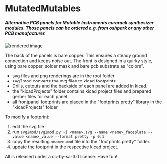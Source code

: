 # MutatedMutables
##### Alternative PCB panels for Mutable Instruments eurorack synthesizer modules. Those panels can be ordered e.g. from oshpark or any other PCB manufacturer.

![rendered image](https://github.com/TheSlowGrowth/MutatedMutables/raw/master/all_together.png)

The back of the panels is bare copper. This ensures a steady ground connection and keeps noise out. 
The front is designed in a quirky style, using bare copper, solder mask and bare pcb substrate as "colors".


-  svg files and png renderings are in the root folder
-  svg2mod converts the svg files to kicad footprints.
-  Drills, cutouts and the backside of each panel are added in kicad.
-  the "kicadProjects" folder contains kicad project files and prepared gerber files for each panel
-  all frontpanel footprints are placed in the "footprints.pretty" library in the "kicadProjects" folder

To modify a footprint:

1. edit the svg file
2. run `svg2mod/svg2mod.py -i <name>.svg --name <name>_faceplate --value <name>_value --format pretty -p 0.1` 
3. copy the resulting `<name>.mod` file into the "footprints.pretty" folder. 
4. update the footprint in the respective kicad project.

All is released under a cc-by-sa-3.0 license. Have fun!
